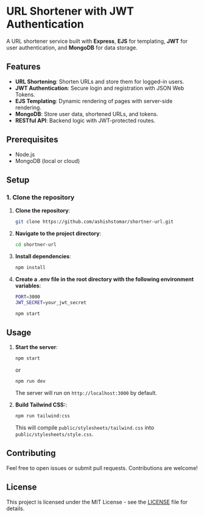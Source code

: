 # URL Shortener with JWT Authentication

A URL shortener service built with **Express**, **EJS** for templating, **JWT** for user authentication, and **MongoDB** for data storage.

## Features

- **URL Shortening**: Shorten URLs and store them for logged-in users.
- **JWT Authentication**: Secure login and registration with JSON Web Tokens.
- **EJS Templating**: Dynamic rendering of pages with server-side rendering.
- **MongoDB**: Store user data, shortened URLs, and tokens.
- **RESTful API**: Backend logic with JWT-protected routes.

## Prerequisites

- Node.js
- MongoDB (local or cloud)

## Setup

### 1. Clone the repository

1. **Clone the repository**:

   ```bash
   git clone https://github.com/ashishstomar/shortner-url.git
   ```

2. **Navigate to the project directory**:

   ```bash
   cd shortner-url
   ```

3. **Install dependencies**:

   ```bash
   npm install
   ```

4. **Create a .env file in the root directory with the following environment variables**:

   ```bash
   PORT=3000
   JWT_SECRET=your_jwt_secret
   ```

   ```bash
   npm start
   ```

## Usage

1. **Start the server**:

   ```bash
   npm start
   ```

   or

   ```bash
   npm run dev

   ```

   The server will run on `http://localhost:3000` by default.

2. **Build Tailwind CSS:**:

   ```bash
   npm run tailwind:css

   ```

   This will compile `public/stylesheets/tailwind.css` into `public/stylesheets/style.css`.

## Contributing

Feel free to open issues or submit pull requests. Contributions are welcome!

## License

This project is licensed under the MIT License - see the [LICENSE](LICENSE) file for details.
